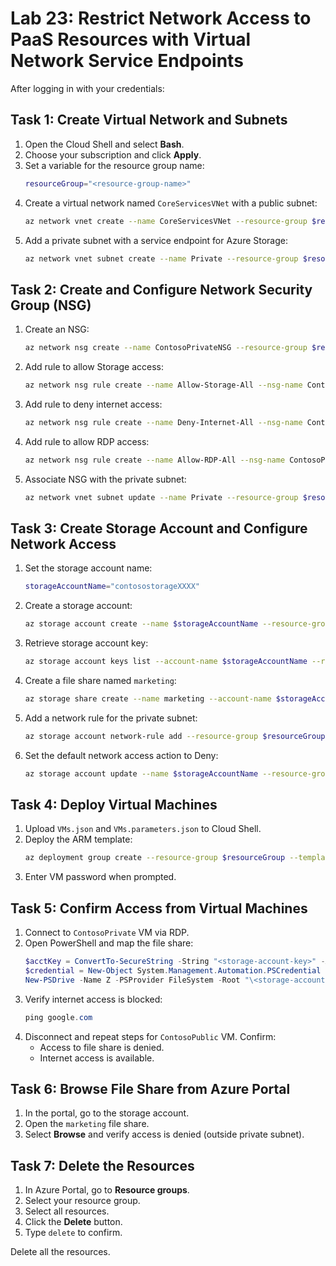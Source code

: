 # Lab 23: Restrict Network Access to PaaS Resources with Virtual Network Service Endpoints

After logging in with your credentials:

## Task 1: Create Virtual Network and Subnets

1. Open the Cloud Shell and select **Bash**.
2. Choose your subscription and click **Apply**.
3. Set a variable for the resource group name:
   ```bash
   resourceGroup="<resource-group-name>"
   ```
4. Create a virtual network named `CoreServicesVNet` with a public subnet:
   ```bash
   az network vnet create --name CoreServicesVNet --resource-group $resourceGroup --location eastus --address-prefix 10.0.0.0/16 --subnet-name Public --subnet-prefix 10.0.0.0/24
   ```
5. Add a private subnet with a service endpoint for Azure Storage:
   ```bash
   az network vnet subnet create --name Private --resource-group $resourceGroup --vnet-name CoreServicesVNet --address-prefix 10.0.1.0/24 --service-endpoints Microsoft.Storage
   ```

## Task 2: Create and Configure Network Security Group (NSG)

1. Create an NSG:
   ```bash
   az network nsg create --name ContosoPrivateNSG --resource-group $resourceGroup --location eastus
   ```
2. Add rule to allow Storage access:
   ```bash
   az network nsg rule create --name Allow-Storage-All --nsg-name ContosoPrivateNSG --priority 100 --resource-group $resourceGroup --access Allow --source-address-prefixes VirtualNetwork --source-port-ranges '*' --destination-address-prefixes Storage --destination-port-ranges '*' --direction Outbound --protocol '*'
   ```
3. Add rule to deny internet access:
   ```bash
   az network nsg rule create --name Deny-Internet-All --nsg-name ContosoPrivateNSG --priority 110 --resource-group $resourceGroup --access Deny --source-address-prefixes VirtualNetwork --source-port-ranges '*' --destination-address-prefixes Internet --destination-port-ranges '*' --direction Outbound --protocol '*'
   ```
4. Add rule to allow RDP access:
   ```bash
   az network nsg rule create --name Allow-RDP-All --nsg-name ContosoPrivateNSG --priority 120 --resource-group $resourceGroup --access Allow --source-address-prefixes '*' --source-port-ranges '*' --destination-address-prefixes VirtualNetwork --destination-port-ranges 3389 --direction Inbound --protocol '*'
   ```
5. Associate NSG with the private subnet:
   ```bash
   az network vnet subnet update --name Private --resource-group $resourceGroup --vnet-name CoreServicesVNet --network-security-group ContosoPrivateNSG
   ```

## Task 3: Create Storage Account and Configure Network Access

1. Set the storage account name:
   ```bash
   storageAccountName="contosostorageXXXX"
   ```
2. Create a storage account:
   ```bash
   az storage account create --name $storageAccountName --resource-group $resourceGroup --location eastus --sku Standard_LRS
   ```
3. Retrieve storage account key:
   ```bash
   az storage account keys list --account-name $storageAccountName --resource-group $resourceGroup --output table
   ```
4. Create a file share named `marketing`:
   ```bash
   az storage share create --name marketing --account-name $storageAccountName --quota 1024
   ```
5. Add a network rule for the private subnet:
   ```bash
   az storage account network-rule add --resource-group $resourceGroup --account-name $storageAccountName --vnet-name CoreServicesVNet --subnet Private
   ```
6. Set the default network access action to Deny:
   ```bash
   az storage account update --name $storageAccountName --resource-group $resourceGroup --default-action Deny
   ```

## Task 4: Deploy Virtual Machines

1. Upload `VMs.json` and `VMs.parameters.json` to Cloud Shell.
2. Deploy the ARM template:
   ```bash
   az deployment group create --resource-group $resourceGroup --template-file vms.json --parameters vms.parameters.json
   ```
3. Enter VM password when prompted.

## Task 5: Confirm Access from Virtual Machines

1. Connect to `ContosoPrivate` VM via RDP.
2. Open PowerShell and map the file share:
   ```powershell
   $acctKey = ConvertTo-SecureString -String "<storage-account-key>" -AsPlainText -Force
   $credential = New-Object System.Management.Automation.PSCredential -ArgumentList "Azure\<storage-account-name>", $acctKey
   New-PSDrive -Name Z -PSProvider FileSystem -Root "\<storage-account-name>.file.core.windows.net\marketing" -Credential $credential
   ```
3. Verify internet access is blocked:
   ```powershell
   ping google.com
   ```
4. Disconnect and repeat steps for `ContosoPublic` VM. Confirm:
   - Access to file share is denied.
   - Internet access is available.

## Task 6: Browse File Share from Azure Portal

1. In the portal, go to the storage account.
2. Open the `marketing` file share.
3. Select **Browse** and verify access is denied (outside private subnet).

## Task 7: Delete the Resources

1. In Azure Portal, go to **Resource groups**.
2. Select your resource group.
3. Select all resources.
4. Click the **Delete** button.
5. Type `delete` to confirm.

Delete all the resources.
